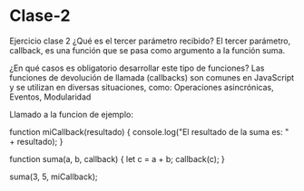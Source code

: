 # Clase-2
Ejercicio clase 2
¿Qué es el tercer parámetro recibido?
El tercer parámetro, callback, es una función que se pasa como argumento a la función suma.

¿En qué casos es obligatorio desarrollar este tipo de funciones?
Las funciones de devolución de llamada (callbacks) son comunes en JavaScript y se utilizan en diversas situaciones, como:
Operaciones asincrónicas, Eventos, Modularidad

Llamado a la funcion de ejemplo:

function miCallback(resultado) {
    console.log("El resultado de la suma es: " + resultado);
}

function suma(a, b, callback) {
    let c = a + b;
    callback(c);
}

suma(3, 5, miCallback);
